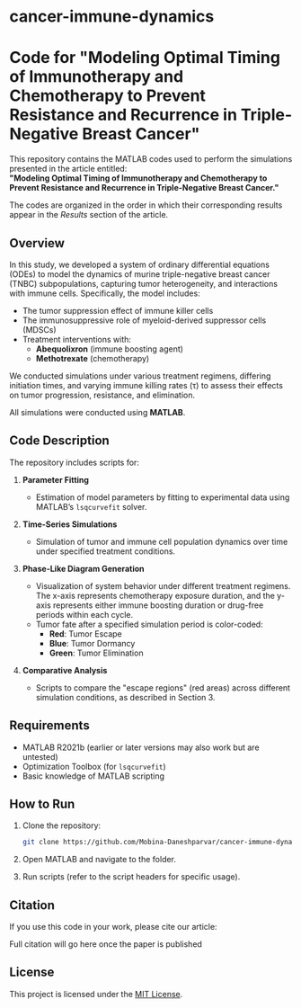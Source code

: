 # cancer-immune-dynamics
# Code for "Modeling Optimal Timing of Immunotherapy and Chemotherapy to Prevent Resistance and Recurrence in Triple-Negative Breast Cancer"

This repository contains the MATLAB codes used to perform the simulations presented in the article entitled:  
**"Modeling Optimal Timing of Immunotherapy and Chemotherapy to Prevent Resistance and Recurrence in Triple-Negative Breast Cancer."**

The codes are organized in the order in which their corresponding results appear in the *Results* section of the article.

## Overview

In this study, we developed a system of ordinary differential equations (ODEs) to model the dynamics of murine triple-negative breast cancer (TNBC) subpopulations, capturing tumor heterogeneity, and interactions with immune cells. Specifically, the model includes:

- The tumor suppression effect of immune killer cells
- The immunosuppressive role of myeloid-derived suppressor cells (MDSCs)
- Treatment interventions with:
  - **Abequolixron** (immune boosting agent)
  - **Methotrexate** (chemotherapy)

We conducted simulations under various treatment regimens, differing initiation times, and varying immune killing rates (τ) to assess their effects on tumor progression, resistance, and elimination.

All simulations were conducted using **MATLAB**.

## Code Description

The repository includes scripts for:

1. **Parameter Fitting**  
   - Estimation of model parameters by fitting to experimental data using MATLAB’s `lsqcurvefit` solver.

2. **Time-Series Simulations**  
   - Simulation of tumor and immune cell population dynamics over time under specified treatment conditions.

3. **Phase-Like Diagram Generation**  
   - Visualization of system behavior under different treatment regimens. The x-axis represents chemotherapy exposure duration, and the y-axis represents either immune boosting duration or drug-free periods within each cycle.  
   - Tumor fate after a specified simulation period is color-coded:  
     - **Red**: Tumor Escape  
     - **Blue**: Tumor Dormancy  
     - **Green**: Tumor Elimination

4. **Comparative Analysis**  
   - Scripts to compare the "escape regions" (red areas) across different simulation conditions, as described in Section 3.

## Requirements

- MATLAB R2021b (earlier or later versions may also work but are untested)
- Optimization Toolbox (for `lsqcurvefit`)
- Basic knowledge of MATLAB scripting

## How to Run

1. Clone the repository:
   ```bash
   git clone https://github.com/Mobina-Daneshparvar/cancer-immune-dynamics.git

2. Open MATLAB and navigate to the folder.

3. Run scripts (refer to the script headers for specific usage).
   
## Citation

If you use this code in your work, please cite our article:

Full citation will go here once the paper is published

## License

This project is licensed under the [MIT License](LICENSE).

